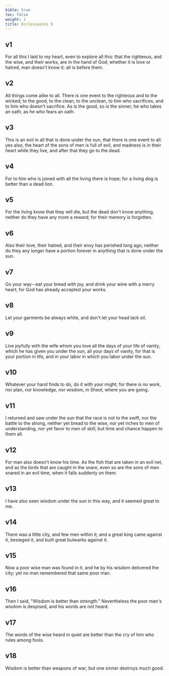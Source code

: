 ```yaml
---
bible: true
toc: false
weight: 1
title: Ecclesiastes 9
---
```




## v1 
For all this I laid to my heart, even to explore all this: that the righteous, and the wise, and their works, are in the hand of God; whether it is love or hatred, man doesn't know it; all is before them. 

## v2 
All things come alike to all. There is one event to the righteous and to the wicked; to the good, to the clean, to the unclean, to him who sacrifices, and to him who doesn't sacrifice. As is the good, so is the sinner; he who takes an oath, as he who fears an oath. 

## v3 
This is an evil in all that is done under the sun, that there is one event to all: yes also, the heart of the sons of men is full of evil, and madness is in their heart while they live, and after that they go to the dead. 

## v4 
For to him who is joined with all the living there is hope; for a living dog is better than a dead lion. 

## v5 
For the living know that they will die, but the dead don't know anything, neither do they have any more a reward; for their memory is forgotten. 

## v6 
Also their love, their hatred, and their envy has perished long ago; neither do they any longer have a portion forever in anything that is done under the sun. 

## v7 
Go your way--eat your bread with joy, and drink your wine with a merry heart; for God has already accepted your works. 

## v8 
Let your garments be always white, and don't let your head lack oil. 

## v9 
Live joyfully with the wife whom you love all the days of your life of vanity, which he has given you under the sun, all your days of vanity, for that is your portion in life, and in your labor in which you labor under the sun. 

## v10 
Whatever your hand finds to do, do it with your might; for there is no work, nor plan, nor knowledge, nor wisdom, in Sheol, where you are going. 

## v11 
I returned and saw under the sun that the race is not to the swift, nor the battle to the strong, neither yet bread to the wise, nor yet riches to men of understanding, nor yet favor to men of skill; but time and chance happen to them all. 

## v12 
For man also doesn't know his time. As the fish that are taken in an evil net, and as the birds that are caught in the snare, even so are the sons of men snared in an evil time, when it falls suddenly on them. 

## v13 
I have also seen wisdom under the sun in this way, and it seemed great to me. 

## v14 
There was a little city, and few men within it; and a great king came against it, besieged it, and built great bulwarks against it. 

## v15 
Now a poor wise man was found in it, and he by his wisdom delivered the city; yet no man remembered that same poor man. 

## v16 
Then I said, "Wisdom is better than strength." Nevertheless the poor man's wisdom is despised, and his words are not heard. 

## v17 
The words of the wise heard in quiet are better than the cry of him who rules among fools. 

## v18 
Wisdom is better than weapons of war; but one sinner destroys much good.
